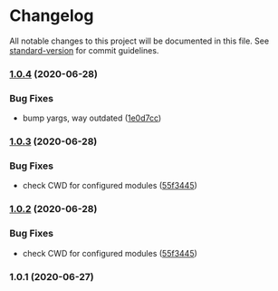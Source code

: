 # Changelog

All notable changes to this project will be documented in this file. See [standard-version](https://github.com/conventional-changelog/standard-version) for commit guidelines.

### [1.0.4](https://github.com/f3rno/serve-markdown-it/compare/v1.0.3...v1.0.4) (2020-06-28)


### Bug Fixes

* bump yargs, way outdated ([1e0d7cc](https://github.com/f3rno/serve-markdown-it/commit/1e0d7ccd9cdd68c71f3ecbbe4230f9c98570d8f9))

### [1.0.3](https://github.com/f3rno/serve-markdown-it/compare/v1.0.1...v1.0.3) (2020-06-28)


### Bug Fixes

* check CWD for configured modules ([55f3445](https://github.com/f3rno/serve-markdown-it/commit/55f3445da4eb0f21ca4e303e8412f9d4250f5729))

### [1.0.2](https://github.com/f3rno/serve-markdown-it/compare/v1.0.1...v1.0.2) (2020-06-28)


### Bug Fixes

* check CWD for configured modules ([55f3445](https://github.com/f3rno/serve-markdown-it/commit/55f3445da4eb0f21ca4e303e8412f9d4250f5729))

### 1.0.1 (2020-06-27)
